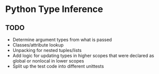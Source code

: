 # Python Type Inference

## TODO
- Determine argument types from what is passed
- Classes/attribute lookup
- Unpacking for nested tuples/lists
- Add logic for updating types in higher scopes that were declared as global or nonlocal in lower scopes
- Split up the test code into different unittests

